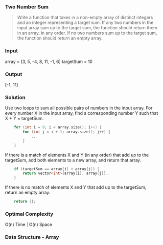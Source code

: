 ### Two Number Sum
> Write a function that takes in a non-empty array of distinct integers and an integer representing a target sum. If any two numbers in the input array sum up to the target sum, the function should return them in an array, in any order. If no two numbers sum up to the target sum, the function should return an empty array.

### Input
array = [3, 5, -4, 8, 11, -1, 6]
targetSum = 10

### Output
[-1, 11]

### Solution
Use two loops to sum all possible pairs of numbers in the input array. For every number X in the input array, find a corresponding number Y such that X + Y = targetSum.
```cpp
    for (int i = 0; i < array.size(); i++) {
        for (int j = i + 1; array.size(); j++) {
            ...
        }
    }
```
If there is a match of elements X and Y (in any order) that add up to the targetSum, add both elements to a new array, and return that array.
```cpp
    if (targetSum == array[i] + array[j]) {
        return vector<int>{array[i], array[j]};
    }
```
If there is no match of elements X and Y that add up to the targetSum, return an empty array.
```cpp
    return {};
```
### Optimal Complexity 
O(n) Time | O(n) Space

### Data Structure - Array